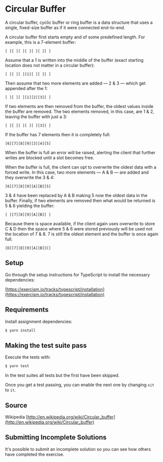 # Circular Buffer

A circular buffer, cyclic buffer or ring buffer is a data structure that uses a single, fixed-size buffer as if it were
connected end-to-end.

A circular buffer first starts empty and of some predefined length. For example, this is a 7-element buffer:

    [ ][ ][ ][ ][ ][ ][ ]

Assume that a 1 is written into the middle of the buffer (exact starting location does not matter in a circular buffer):

    [ ][ ][ ][1][ ][ ][ ]

Then assume that two more elements are added — 2 & 3 — which get appended after the 1:

    [ ][ ][ ][1][2][3][ ]

If two elements are then removed from the buffer, the oldest values inside the buffer are removed. The two elements
removed, in this case, are 1 & 2, leaving the buffer with just a 3:

    [ ][ ][ ][ ][ ][3][ ]

If the buffer has 7 elements then it is completely full:

    [6][7][8][9][3][4][5]

When the buffer is full an error will be raised, alerting the client that further writes are blocked until a slot
becomes free.

When the buffer is full, the client can opt to overwrite the oldest data with a forced write. In this case, two more
elements — A & B — are added and they overwrite the 3 & 4:

    [6][7][8][9][A][B][5]

3 & 4 have been replaced by A & B making 5 now the oldest data in the buffer. Finally, if two elements are removed then
what would be returned is 5 & 6 yielding the buffer:

    [ ][7][8][9][A][B][ ]

Because there is space available, if the client again uses overwrite to store C & D then the space where 5 & 6 were
stored previously will be used not the location of 7 & 8. 7 is still the oldest element and the buffer is once again
full.

    [D][7][8][9][A][B][C]

## Setup

Go through the setup instructions for TypeScript to install the necessary dependencies:

[https://exercism.io/tracks/typescript/installation](https://exercism.io/tracks/typescript/installation)

## Requirements

Install assignment dependencies:

```bash
$ yarn install
```

## Making the test suite pass

Execute the tests with:

```bash
$ yarn test
```

In the test suites all tests but the first have been skipped.

Once you get a test passing, you can enable the next one by changing `xit` to
`it`.

## Source

Wikipedia [http://en.wikipedia.org/wiki/Circular_buffer](http://en.wikipedia.org/wiki/Circular_buffer)

## Submitting Incomplete Solutions

It's possible to submit an incomplete solution so you can see how others have completed the exercise.
